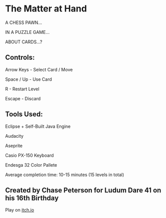 # The Matter at Hand

A CHESS PAWN…

IN A PUZZLE GAME…

ABOUT CARDS…?


## Controls:
Arrow Keys - Select Card / Move

Space / Up - Use Card

R - Restart Level

Escape - Discard

## Tools Used:
Eclipse + Self-Built Java Engine

Audacity

Aseprite

Casio PX-150 Keyboard

Endesga 32 Color Pallete

Average completion time: 10-15 minutes (15 levels in total)

## Created by Chase Peterson for Ludum Dare 41 on his 16th Birthday

Play on [itch.io](https://chaseplays.itch.io/the-matter-at-hand)
